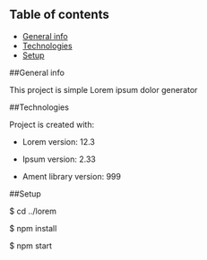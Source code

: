 ## Table of contents

* [General info](##general-info)
* [Technologies](##technologies)
* [Setup](##setup)

##General info

This project is simple Lorem ipsum dolor generator

##Technologies

Project is created with:

* Lorem version: 12.3

* Ipsum version: 2.33

* Ament library version: 999

##Setup

$ cd ../lorem

$ npm install

$ npm start

